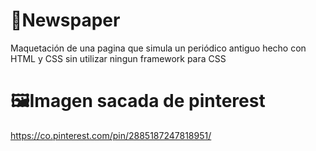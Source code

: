 # 📰Newspaper
Maquetación de una pagina que simula un periódico antiguo hecho con HTML y CSS
sin utilizar ningun framework para CSS

# 🖼Imagen sacada de pinterest
https://co.pinterest.com/pin/2885187247818951/
